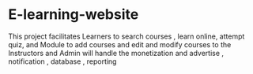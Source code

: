 # E-learning-website
This project facilitates Learners to search courses , learn online, attempt quiz, and Module to add courses and edit and modify courses to the Instructors and Admin will handle the monetization and advertise , notification , database , reporting 
